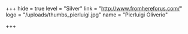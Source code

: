 +++
hide = true
level = "Silver"
link = "http://www.fromhereforus.com/"
logo = "/uploads/thumbs_pierluigi.jpg"
name = "Pierluigi Oliverio"

+++
